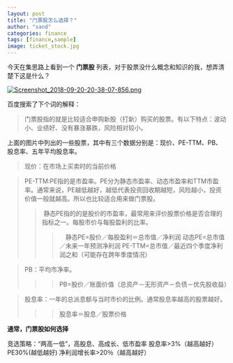 ```yaml
---
layout: post
title: "门票股怎么选择？"
author: "sand"
categories: finance
tags: [finance,sample]
image: ticket_stock.jpg
---
```








今天在集思路上看到一个 **门票股** 列表，对于股票没什么概念和知识的我，想弄清楚下这是什么？

[![Screenshot_2018-09-20-20-38-07-856.png](https://i.postimg.cc/BbBKyyxF/Screenshot_2018-09-20-20-38-07-856.png)](https://postimg.cc/JHt0HpY7)

百度搜索了下个词的解释：

>门票股指的就是比较适合申购新股（打新）购买的股票。有以下特点：波动小、业绩好、没有暴涨暴跌，风险相对较小。

上面的图片中列出的一些股票，其中有三个数据分别是：现价、PE-TTM、PB、股息率、五年平均股息率。

>现价：在市场上买卖时的当前价格

>PE-TTM:PE指的是市盈率。PE分为静态市盈率、动态市盈率和TTM市盈率。通常来说，PE越低越好，越低代表投资回收期越短，风险越小，投资价值一般就越高。所以也比较适合用来做门票股。
>> 静态PE指的的是股价的市盈率，最常用来评价股票价格是否合理的指标之一。每股市价与每股盈利的比率。
>>> 　静态PE=股价／每股盈利＝总市值／净利润
>>>   动态PE=总市值／未来一年预测净利润
>>>   PE-TTM=总市值／最近四个季度净利润之和（可能存在跨年季度情况）

>PB：平均市净率。
>>>PB=股价／账面价值（总资产－无形资产－负债－优先股收益）

>股息率：一年的总派息额与当时市价的比例。通常股息率越高的股票越好。
>>>股息率＝股息／股票价格

**通常，门票股如何选择**

竞选策略：“两高一低”，高股息、高成长、低市盈率
股息率>3%（越高越好）PE30%(越低越好) 净利润增长率>20％（越高越好）
